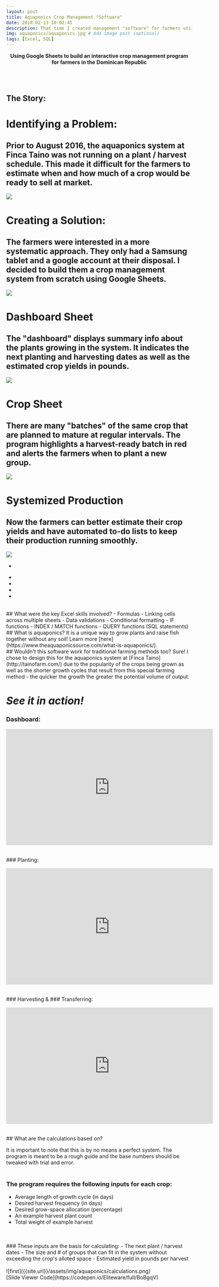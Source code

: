 ```yaml
---
layout: post
title: Aquaponics Crop Management "Software"
date: 2018-02-13 10:02:45
description: That time I created management "software" for farmers utilizing only spreadsheets.
img: aquaponics/aquaponics.jpg # Add image post (optional)
tags: [Excel, SQL]
---
```

<p align = "center">
<b>
Using Google Sheets to build an interactive crop management program for farmers in the Dominican Republic

</b>
</p>
<br>
<br>

## The Story:

<head> 
  <!-- Your stuff --> 
  <link rel="stylesheet" href="style/slider-def.css"> 
</head>

<p align = "center">
    <div id="slider">
      <div class="slides">
        <div class="slider">
          <div class="legend"></div>
          <div class="content">
            <div class="content-txt">
              <h1>Identifying a Problem:</h1>
              <h2>Prior to August 2016, the aquaponics system at Finca Taino was not running on a plant / harvest schedule.  This made it difficult for the farmers to estimate when and how much of a crop would be ready to sell at market.</h2>
            </div>
          </div>
          <div class="image">
            <img src="../assets/img/aquaponics/semillado.JPG">
          </div>
        </div>
        <div class="slider">
          <div class="legend"></div>
          <div class="content">
            <div class="content-txt">
              <h1>Creating a Solution:</h1>
              <h2>The farmers were interested in a more systematic approach. They only had a Samsung tablet and a google account at their disposal.  I decided to build them a crop management system from scratch using Google Sheets.</h2>
            </div>
          </div>
          <div class="image">
            <img src="../assets/img/aquaponics/me.JPG">
          </div>
        </div>
        <div class="slider">
          <div class="legend"></div>
          <div class="content">
            <div class="content-txt">
              <h1>Dashboard Sheet</h1>
              <h2>The "dashboard" displays summary info about the plants growing in the system. It indicates the next planting and harvesting dates as well as the estimated crop yields in pounds.</h2>
            </div>
          </div>
          <div class="image">
            <img src="../assets/img/aquaponics/dash.png">
          </div>
         </div> 
        <div class="slider">
          <div class="legend"></div>
          <div class="content">
            <div class="content-txt">
              <h1>Crop Sheet</h1>
              <h2>There are many "batches" of the same crop that are planned to mature at regular intervals. The program highlights a harvest-ready batch in red and alerts the farmers when to plant a new group.</h2>
            </div>
          </div>
          <div class="image">
            <img src="../assets/img/aquaponics/crop.png">
          </div>
        </div> 
        <div class="slider">
          <div class="legend"></div>
          <div class="content">
            <div class="content-txt">
              <h1>Systemized Production</h1>
              <h2>Now the farmers can better estimate their crop yields and have automated to-do lists to keep their production running smoothly.</h2>
            </div>
          </div>
          <div class="image">
            <img src="../assets/img/aquaponics/aquaponics.jpg">
          </div>
        </div>
       </div>
      <div class="switch">
        <ul>
          <li>
            <div class="on"></div>
          </li>
          <li></li>
          <li></li>
          <li></li>
          <li></li>
        </ul>
      </div>
     </div> 
</p>

<br>
## What were the key Excel skills involved?
- Formulas
- Linking cells across multiple sheets
- Data validations
- Conditional formatting
- IF functions
- INDEX / MATCH functions
- QUERY functions (SQL statements)

<br>
## What is aquaponics?
It is a unique way to grow plants and raise fish together without any soil!  Learn more [here](https://www.theaquaponicsource.com/what-is-aquaponics/).

<br>
## Wouldn't this software work for traditional farming methods too?
Sure!  I chose to design this for the aquaponics system at [Finca Taino](http://tainofarm.com/) due to the popularity of the crops being grown as well as the shorter growth cycles that result from this special farming method - the quicker the growth the greater the potential volume of output.
<br>

# *See it in action!*

### Dashboard:
<p align = "center"><iframe width="560" height="315" src="https://www.youtube.com/embed/4MQ4N0x6m2s" frameborder="0" allow="autoplay; encrypted-media" allowfullscreen></iframe></p>
<br>
### Planting:
<p align = "center"><iframe width="560" height="315" src="https://www.youtube.com/embed/tHZTc1DN1NY" frameborder="0" allow="autoplay; encrypted-media" allowfullscreen></iframe></p>
<br>
### Harvesting &
### Transferring:
<p align = "center"> 
<iframe width="560" height="315" src="https://www.youtube.com/embed/8WiQcwp69Ik" frameborder="0" allow="autoplay; encrypted-media" allowfullscreen></iframe></p>
<br>
## What are the calculations based on?

It is important to note that this is by no means a perfect system.  The program is meant to be a rough guide and the base numbers should be tweaked with trial and error.
<br>
<br>
### The program requires the following inputs for each crop:
 - Average length of growth cycle (in days)
 - Desired harvest frequency (in days)
 - Desired grow-space allocation (percentage)
 - An example harvest plant count
 - Total weight of example harvest
 <br>
 <br>
### These inputs are the basis for calculating:
- The next plant / harvest dates
- The size and # of groups that can fit in the system without exceeding the crop's alloted space
- Estimated yield in pounds per harvest
<br>
<br>
![first]({{site.url}}/assets/img/aquaponics/calculations.png)


<br>
[Slide Viewer Code](https://codepen.io/Eliteware/full/BoBgqV)
